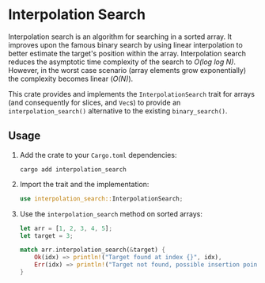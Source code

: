 # Interpolation Search

Interpolation search is an algorithm for searching in a sorted array. It improves upon the famous binary search by using linear interpolation to better estimate the target's position within the array. Interpolation search reduces the asymptotic time complexity of the search to _O(log log N)_. However, in the worst case scenario (array elements grow exponentially) the complexity becomes linear (_O(N)_).

This crate provides and implements the `InterpolationSearch` trait for arrays (and consequently for slices, and `Vec`s) to provide an `interpolation_search()` alternative to the existing `binary_search()`.

## Usage

1.  Add the crate to your `Cargo.toml` dependencies:

    ```
    cargo add interpolation_search
    ```

2.  Import the trait and the implementation:

    ```rust
    use interpolation_search::InterpolationSearch;
    ```

3.  Use the `interpolation_search` method on sorted arrays:

    ```rust
    let arr = [1, 2, 3, 4, 5];
    let target = 3;

    match arr.interpolation_search(&target) {
        Ok(idx) => println!("Target found at index {}", idx),
        Err(idx) => println!("Target not found, possible insertion point: {}", idx),
    }
    ```
